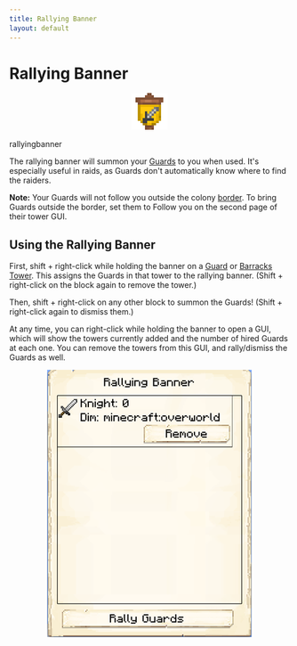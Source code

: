 ```yaml
---
title: Rallying Banner
layout: default
---
```

# Rallying Banner

<div class="infobox box text-center">
    <p style="text-align:center;"><img src="../../assets/images/icons/minecolonies/rallyingbanner.png" alt="Rallying Banner"></p>
    <recipe>rallyingbanner</recipe>
</div>

The rallying banner will summon your [Guards](../../source/workers/guard) to you when used. It's especially useful in raids, as Guards don't automatically know where to find the raiders.

**Note:** Your Guards will not follow you outside the colony [border](../../source/systems/border). To bring Guards outside the border, set them to Follow you on the second page of their tower GUI.

## Using the Rallying Banner

First, shift + right-click while holding the banner on a [Guard](../../source/buildings/guardtower) or [Barracks Tower](../../source/buildings/barrackstower). This assigns the Guards in that tower to the rallying banner. (Shift + right-click on the block again to remove the tower.)

Then, shift + right-click on any other block to summon the Guards! (Shift + right-click again to dismiss them.)

At any time, you can right-click while holding the banner to open a GUI, which will show the towers currently added and the number of hired Guards at each one. You can remove the towers from this GUI, and rally/dismiss the Guards as well.
<br>
<p style="text-align:center;"><img src="../../assets/images/gui/rallyingbannergui.png" alt="Rallying Banner GUI"></p>
<br>
